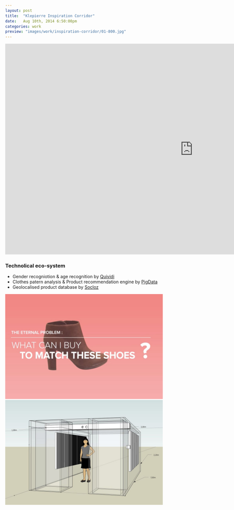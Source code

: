 ```yaml
---
layout: post
title:  "Klepierre Inspiration Corridor"
date: 	Aug 10th, 2014 6:50:00pm
categories: work
preview: "images/work/inspiration-corridor/01-800.jpg"
---
```



<iframe src="https://player.vimeo.com/video/88783300?title=0&byline=0&portrait=0" width="1200" height="675" frameborder="0" webkitallowfullscreen mozallowfullscreen allowfullscreen class="uk-responsive-width"></iframe>

### Technolical eco-system

- Gender recogniotion & age recognition by [Quividi](http://www.quividi.com/)
- Clothes patern analysis & Product recommendation engine by [PigData](http://www.pigdata.net/)
- Geolocalised product database by [Socloz](http://www.socloz.com/en/)


![Inspiration Corridor](/images/work/inspiration-corridor/02.jpg)
![Inspiration Corridor](/images/work/inspiration-corridor/03.jpg)